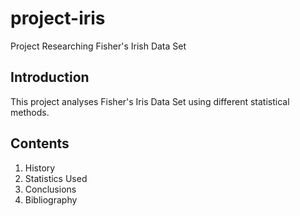 # project-iris
Project Researching Fisher's Irish Data Set

## Introduction
This project analyses Fisher's Iris Data Set using different statistical methods.

## Contents
1. History
2. Statistics Used
3. Conclusions
4. Bibliography
